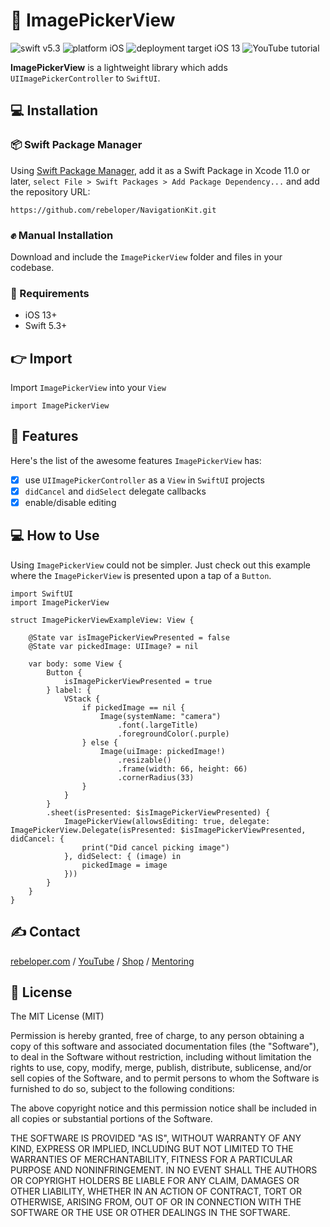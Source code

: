 # 🌇 ImagePickerView

![swift v5.3](https://img.shields.io/badge/swift-v5.3-orange.svg)
![platform iOS](https://img.shields.io/badge/platform-iOS-blue.svg)
![deployment target iOS 13](https://img.shields.io/badge/deployment%20target-iOS%2013-blueviolet)
![YouTube tutorial](https://img.shields.io/badge/YouTube-video%20tutorial-red)

**ImagePickerView** is a lightweight library which adds `UIImagePickerController` to `SwiftUI`.

## 💻 Installation
### 📦 Swift Package Manager
Using <a href="https://swift.org/package-manager/" rel="nofollow">Swift Package Manager</a>, add it as a Swift Package in Xcode 11.0 or later, `select File > Swift Packages > Add Package Dependency...` and add the repository URL:
```
https://github.com/rebeloper/NavigationKit.git
```
### ✊ Manual Installation
Download and include the `ImagePickerView` folder and files in your codebase.

### 📲 Requirements
- iOS 13+
- Swift 5.3+

## 👉 Import

Import `ImagePickerView` into your `View`

```
import ImagePickerView
```

## 🧳 Features

Here's the list of the awesome features `ImagePickerView` has:
- [X] use `UIImagePickerController` as a `View` in `SwiftUI` projects
- [X] `didCancel` and `didSelect` delegate callbacks
- [X] enable/disable editing

## 💻 How to Use

Using `ImagePickerView` could not be simpler. Just check out this example where the `ImagePickerView` is presented upon a tap of a `Button`. 

```
import SwiftUI
import ImagePickerView

struct ImagePickerViewExampleView: View {
    
    @State var isImagePickerViewPresented = false
    @State var pickedImage: UIImage? = nil
    
    var body: some View {
        Button {
            isImagePickerViewPresented = true
        } label: {
            VStack {
                if pickedImage == nil {
                    Image(systemName: "camera")
                        .font(.largeTitle)
                        .foregroundColor(.purple)
                } else {
                    Image(uiImage: pickedImage!)
                        .resizable()
                        .frame(width: 66, height: 66)
                        .cornerRadius(33)
                }
            }
        }
        .sheet(isPresented: $isImagePickerViewPresented) {
            ImagePickerView(allowsEditing: true, delegate: ImagePickerView.Delegate(isPresented: $isImagePickerViewPresented, didCancel: {
                print("Did cancel picking image")
            }, didSelect: { (image) in
                pickedImage = image
            }))
        }
    }
}
```

## ✍️ Contact

<a href="https://rebeloper.com/">rebeloper.com</a> / 
<a href="https://www.youtube.com/rebeloper/">YouTube</a> / 
<a href="https://store.rebeloper.com/">Shop</a> / 
<a href="https://rebeloper.com/mentoring">Mentoring</a>

## 📃 License

The MIT License (MIT)

Permission is hereby granted, free of charge, to any person obtaining a copy of this software and associated documentation files (the "Software"), to deal in the Software without restriction, including without limitation the rights to use, copy, modify, merge, publish, distribute, sublicense, and/or sell copies of the Software, and to permit persons to whom the Software is furnished to do so, subject to the following conditions:

The above copyright notice and this permission notice shall be included in all copies or substantial portions of the Software.

THE SOFTWARE IS PROVIDED "AS IS", WITHOUT WARRANTY OF ANY KIND, EXPRESS OR IMPLIED, INCLUDING BUT NOT LIMITED TO THE WARRANTIES OF MERCHANTABILITY, FITNESS FOR A PARTICULAR PURPOSE AND NONINFRINGEMENT. IN NO EVENT SHALL THE AUTHORS OR COPYRIGHT HOLDERS BE LIABLE FOR ANY CLAIM, DAMAGES OR OTHER LIABILITY, WHETHER IN AN ACTION OF CONTRACT, TORT OR OTHERWISE, ARISING FROM, OUT OF OR IN CONNECTION WITH THE SOFTWARE OR THE USE OR OTHER DEALINGS IN THE SOFTWARE.
